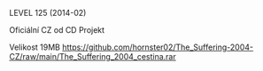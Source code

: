 LEVEL 125 (2014-02)

Oficiální CZ od CD Projekt

Velikost 19MB https://github.com/hornster02/The_Suffering-2004-CZ/raw/main/The_Suffering_2004_cestina.rar
